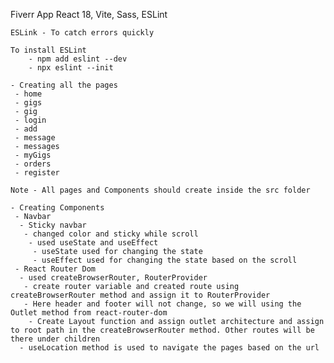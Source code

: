 Fiverr App 
    React 18, Vite, Sass, ESLint

    ESLink - To catch errors quickly

    To install ESLint
        - npm add eslint --dev
        - npx eslint --init

    - Creating all the pages
     - home
     - gigs
     - gig
     - login
     - add
     - message
     - messages
     - myGigs
     - orders
     - register
    
    Note - All pages and Components should create inside the src folder

    - Creating Components
     - Navbar
      - Sticky navbar 
       - changed color and sticky while scroll
        - used useState and useEffect
         - useState used for changing the state
         - useEffect used for changing the state based on the scroll
     - React Router Dom
      - used createBrowserRouter, RouterProvider
       - create router variable and created route using createBrowserRouter method and assign it to RouterProvider
       - Here header and footer will not change, so we will using the Outlet method from react-router-dom
        - Create Layout function and assign outlet architecture and assign to root path in the createBrowserRouter method. Other routes will be there under children
      - useLocation method is used to navigate the pages based on the url  
    

